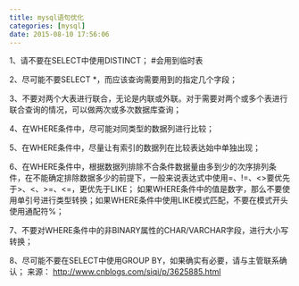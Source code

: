 ```yaml
---
title: mysql语句优化
categories: [mysql]
date: 2015-08-10 17:56:06
---
```


1、请不要在SELECT中使用DISTINCT； #会用到临时表


2、尽可能不要SELECT *，而应该查询需要用到的指定几个字段；

3、不要对两个大表进行联合，无论是内联或外联。对于需要对两个或多个表进行联合查询的情况，可以做两次或多次数据库查询；

4、在WHERE条件中，尽可能对同类型的数据列进行比较；

5、在WHERE条件中，尽量让有索引的数据列在比较表达始中单独出现；

6、在WHERE条件中，根据数据列排除不合条件数据量由多到少的次序排列条件，在不能确定排除数据多少的前提下，一般来说表达式中使用=、!=、<>要优先于>、<、>=、<=，更优先于LIKE；
  如果WHERE条件中的值是数字，那么不要使用单引号进行类型转换；如果WHERE条件中使用LIKE模式匹配，不要在模式开头使用通配符%；


7、不要对WHERE条件中的非BINARY属性的CHAR/VARCHAR字段，进行大小写转换；

8、尽可能不要在SELECT中使用GROUP BY，如果确实有必要，请与主管联系确认；
来源： <http://www.cnblogs.com/siqi/p/3625885.html>
 
